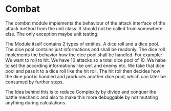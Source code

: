 # Combat

The combat module implements the behaviour of the attack interface of the attack method
from the unit class. It should not be called from somewhere else. The only exception maybe unit testing. 

The Module itself contains 2 types of entities. A dice roll and a dice pool.
The dice pool contains just informations and shall be readonly. 
The dice roll implements the behavior how the dice pool shall be handled.
For example: We want to roll to hit. We have 10 attacks so a total dice pool of 10.
We habe to set the according informations like unit and enemy etc.
We take that dice pool and pass it to a dice roll like the hit roll.
The hit roll then decides how the dice pool is handled and produces another dice pool,
which can later be consumed by further steps.

The Idea behind this is to reduce Complexity by divide and conquer the
battle mechanic and also to make this more debuggable by not mutating anything during 
calculations.

 